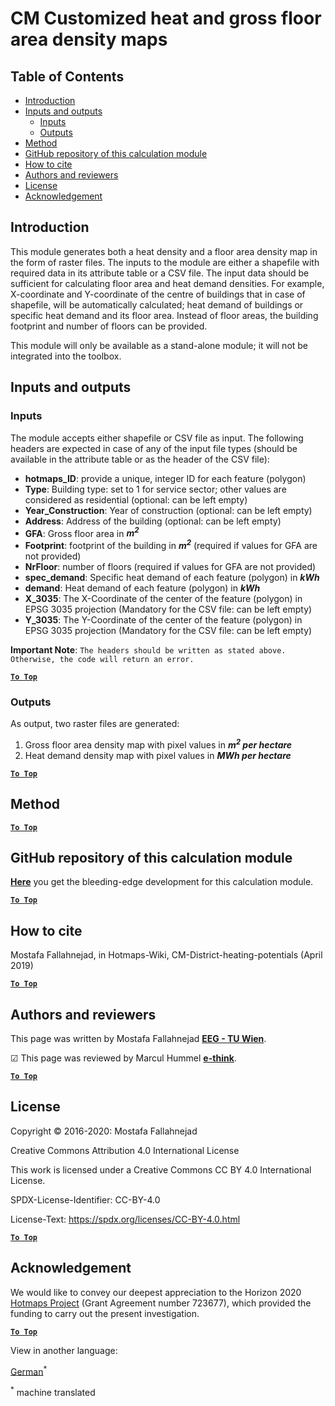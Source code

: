 <h1>CM Customized heat and gross floor area density maps</h1>

## Table of Contents
* [Introduction](#introduction)
* [Inputs and outputs](#inputs-and-outputs)
  * [Inputs](#inputs-and-outputs_inputs)
  * [Outputs](#inputs-and-outputs_outputs)
* [Method](#method)
* [GitHub repository of this calculation module](#github-repository-of-this-calculation-module)
* [How to cite](#how-to-cite)
* [Authors and reviewers](#authors-and-reviewers)
* [License](#license)
* [Acknowledgement](#acknowledgement)


## Introduction
This module generates both a heat density and a floor area density map in the form of raster files. The inputs to the module are either a shapefile with required data in its attribute table or a CSV file. The input data should be sufficient for calculating floor area and heat demand densities. For example, X-coordinate and Y-coordinate of the centre of buildings that in case of shapefile, will be automatically calculated; heat demand of buildings or specific heat demand and its floor area. Instead of floor areas, the building footprint and number of floors can be provided.

This module will only be available as a stand-alone module; it will not be integrated into the toolbox.


## Inputs and outputs

### Inputs
The module accepts either shapefile or CSV file as input. The following headers are expected in case of any of the input file types (should be available in the attribute table or as the header of the CSV file):

* **hotmaps_ID**: provide a unique, integer ID for each feature (polygon)
* **Type**: Building type: set to 1 for service sector; other values are considered as residential (optional: can be left empty)
* **Year_Construction**: Year of construction (optional: can be left empty)
* **Address**: Address of the building (optional: can be left empty)
* **GFA**: Gross floor area in **_m<sup>2</sup>_**
* **Footprint**: footprint of the building in **_m<sup>2</sup>_** (required if values for GFA are not provided)
* **NrFloor**: number of floors (required if values for GFA are not provided)
* **spec_demand**: Specific heat demand of each feature (polygon) in **_kWh_**
* **demand**: Heat demand of each feature (polygon) in **_kWh_**
* **X_3035**: The X-Coordinate of the center of the feature (polygon) in EPSG 3035 projection (Mandatory for the CSV file: can be left empty)
* **Y_3035**: The Y-Coordinate of the center of the feature (polygon) in EPSG 3035 projection (Mandatory for the CSV file: can be left empty)


**Important Note**: `The headers should be written as stated above. Otherwise, the code will return an error.`

[**`To Top`**](#table-of-contents)

### Outputs
As output, two raster files are generated:

1. Gross floor area density map with pixel values in **_m<sup>2</sup> per hectare_**
1. Heat demand density map with pixel values in **_MWh per hectare_**

[**`To Top`**](#table-of-contents)

## Method

[**`To Top`**](#table-of-contents)

## GitHub repository of this calculation module
**[Here](https://github.com/HotMaps/customized_h_fa_dm)** you get the bleeding-edge development for this calculation module.


[**`To Top`**](#table-of-contents)

## How to cite

Mostafa Fallahnejad, in Hotmaps-Wiki, CM-District-heating-potentials (April 2019)


[**`To Top`**](#table-of-contents)

## Authors and reviewers

This page was written by Mostafa Fallahnejad **[EEG - TU Wien](https://eeg.tuwien.ac.at/)**.

&#9745; This page was reviewed by Marcul Hummel **[e-think](https://e-think.ac.at)**.


[**`To Top`**](#table-of-contents)

## License

Copyright © 2016-2020: Mostafa Fallahnejad

Creative Commons Attribution 4.0 International License

This work is licensed under a Creative Commons CC BY 4.0 International License.

SPDX-License-Identifier: CC-BY-4.0

License-Text: https://spdx.org/licenses/CC-BY-4.0.html


[**`To Top`**](#table-of-contents)

## Acknowledgement

We would like to convey our deepest appreciation to the Horizon 2020 [Hotmaps Project](https://www.hotmaps-project.eu) (Grant Agreement number 723677), which provided the funding to carry out the present investigation.



[**`To Top`**](#table-of-contents)


<!--- THIS IS A SUPER UNIQUE IDENTIFIER -->

View in another language:

 [German](../de/CM-Customized-heat-and-floor-area-density-maps)<sup>\*</sup> 

<sup>\*</sup> machine translated
